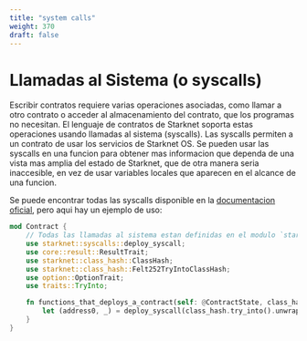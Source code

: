 ```yaml
---
title: "system calls"
weight: 370
draft: false
---
```


# Llamadas al Sistema (o syscalls)

Escribir contratos requiere varias operaciones asociadas, como llamar a otro contrato o acceder al almacenamiento del contrato, que los programas no necesitan. El lenguaje de contratos de Starknet soporta estas operaciones usando llamadas al sistema (syscalls). Las syscalls permiten a un contrato de usar los servicios de Starknet OS. Se pueden usar las syscalls en una funcion para obtener mas informacion que dependa de una vista mas amplia del estado de Starknet, que de otra manera seria inaccesible, en vez de usar variables locales que aparecen en el alcance de una funcion.

Se puede encontrar todas las syscalls disponible en la [documentacion oficial](https://docs.starknet.io/documentation/architecture_and_concepts/Contracts/system-calls-cairo1/), pero aqui hay un ejemplo de uso:

```rust {.codebox}
mod Contract {
    // Todas las llamadas al sistema estan definidas en el modulo `starknet::syscalls`.
    use starknet::syscalls::deploy_syscall;
    use core::result::ResultTrait;
    use starknet::class_hash::ClassHash;
    use starknet::class_hash::Felt252TryIntoClassHash;
    use option::OptionTrait;
    use traits::TryInto;

    fn functions_that_deploys_a_contract(self: @ContractState, class_hash: felt252, contract_address_salt: felt252, calldata: Span<felt252>) {
        let (address0, _) = deploy_syscall(class_hash.try_into().unwrap(), contract_address_salt, calldata, false).unwrap();
    }
}
```

